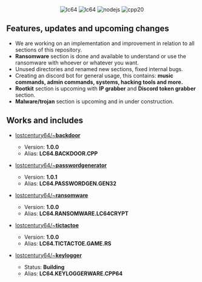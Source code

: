 <div align="center">
   <img src="https://i.imgur.com/w1oraAK.png" alt="lc64"/>
  <img src="https://img.shields.io/badge/lostcentury64-1.0.0-purple" alt="lc64">
  <img src="https://img.shields.io/badge/nodejs-16.11.1-green" alt="nodejs">
  <img src="https://img.shields.io/badge/C++ language-20-blue" alt="cpp20"></br>
</div>

## Features, updates and upcoming changes
- We are working on an implementation and improvement in relation to all sections of this repository.
- **Ransomware** section is done and available to understand or use the ransomware with whoever or whatever you want.
- Unused directories and renamed new sections, fixed internal bugs.
- Creating an discord bot for general usage, this contains: **music commands, admin commands, systems, hacking tools and more.**
- **Rootkit** section is upcoming with **IP grabber** and **Discord token grabber** section.
- **Malware/trojan** section is upcoming and in under construction.

## Works and includes
  - [lostcentury64/~**backdoor**](https://github.com/le01q/lostcentury64/tree/main/backdoor)
    - Version: **1.0.0**
    - Alias: **LC64.BACKDOOR.CPP**

  - [lostcentury64/~**passwordgenerator**](https://github.com/le01q/lostcentury64/tree/main/password-generator)
    - Version: **1.0.1**
    - Alias: **LC64.PASSWORDGEN.GEN32**
 
  - [lostcentury64/~**ransomware**](https://github.com/le01q/lostcentury64/tree/main/ransomware)
    - Version: **1.0.0**
    - Alias: **LC64.RANSOMWARE.LC64CRYPT**
  
  - [lostcentury64/~**tictactoe**](https://github.com/le01q/lostcentury64/tree/main/game)
    - Version: **1.0.0**
    - Alias: **LC64.TICTACTOE.GAME.RS**
  
  - [lostcentury64/~**keylogger**](https://github.com/le01q/lostcentury64/tree/main/keylogger)
    - Status: **Building**
    - Alias: **LC64.KEYLOGGERWARE.CPP64**
